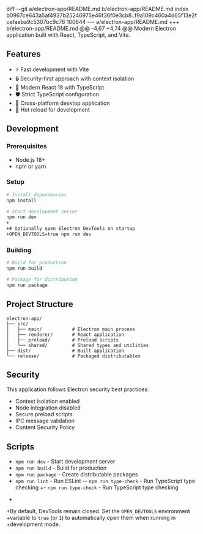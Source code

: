 diff --git a/electron-app/README.md b/electron-app/README.md
index b0967ce643a5af4937b25246975e46f36f0e3cb8..f9a109c460a4d65f13e2fcefaeba9c5307bc9c76 100644
--- a/electron-app/README.md
+++ b/electron-app/README.md
@@ -4,67 +4,74 @@ Modern Electron application built with React, TypeScript, and Vite.
 
 ## Features
 
 - ⚡ Fast development with Vite
 - 🔒 Security-first approach with context isolation
 - 🎨 Modern React 18 with TypeScript
 - 🛡️ Strict TypeScript configuration
 - 📱 Cross-platform desktop application
 - 🔄 Hot reload for development
 
 ## Development
 
 ### Prerequisites
 
 - Node.js 18+ 
 - npm or yarn
 
 ### Setup
 
 ```bash
 # Install dependencies
 npm install
 
 # Start development server
 npm run dev
+
+# Optionally open Electron DevTools on startup
+OPEN_DEVTOOLS=true npm run dev
 ```
 
 ### Building
 
 ```bash
 # Build for production
 npm run build
 
 # Package for distribution
 npm run package
 ```
 
 ## Project Structure
 
 ```
 electron-app/
 ├── src/
 │   ├── main/           # Electron main process
 │   ├── renderer/       # React application
 │   ├── preload/        # Preload scripts
 │   └── shared/         # Shared types and utilities
 ├── dist/               # Built application
 └── release/            # Packaged distributables
 ```
 
 ## Security
 
 This application follows Electron security best practices:
 
 - Context isolation enabled
 - Node integration disabled
 - Secure preload scripts
 - IPC message validation
 - Content Security Policy
 
 ## Scripts
 
 - `npm run dev` - Start development server
 - `npm run build` - Build for production
 - `npm run package` - Create distributable packages
 - `npm run lint` - Run ESLint
-- `npm run type-check` - Run TypeScript type checking
+- `npm run type-check` - Run TypeScript type checking
+
+By default, DevTools remain closed. Set the `OPEN_DEVTOOLS` environment
+variable to `true` (or `1`) to automatically open them when running in
+development mode.
